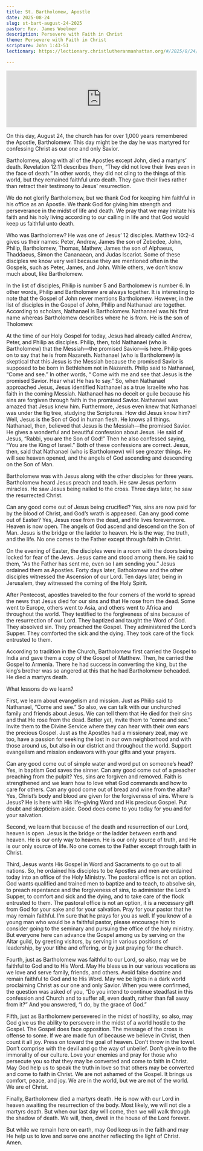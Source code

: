```yaml
---
title: St. Bartholomew, Apostle
date: 2025-08-24
slug: st-bart-august-24-2025
pastor: Rev. James Woelmer
description: Persevere with Faith in Christ
theme: Persevere with Faith in Christ
scripture: John 1:43-51
lectionary: https://lectionary.christlutheranmanhattan.org/#/2025/8/24/

---
```


<iframe title="St. Bartholomew, Apostle – August 24, 2025" allowtransparency="true" height="150" width="100%" style="border: none; min-width: min(100%, 430px);height:150px;" scrolling="no" data-name="pb-iframe-player" src="https://www.podbean.com/player-v2/?i=w9uqm-1942782-pb&from=pb6admin&share=1&download=1&rtl=0&fonts=Arial&skin=1&font-color=auto&logo_link=episode_page&btn-skin=7" loading="lazy"></iframe>

On this day, August 24, the church has for over 1,000 years remembered the Apostle, Bartholomew. This day might be the day he was martyred for confessing Christ as our one and only Savior.

Bartholomew, along with all of the Apostles except John, died a martyrs’ death. Revelation 12:11 describes them, “They did not love their lives even in the face of death.” In other words, they did not cling to the things of this world, but they remained faithful unto death. They gave their lives rather than retract their testimony to Jesus’ resurrection.

We do not glorify Bartholomew, but we thank God for keeping him faithful in his office as an Apostle. We thank God for giving him strength and perseverance in the midst of life and death. We pray that we may imitate his faith and his holy living according to our calling in life and that God would keep us faithful unto death.

Who was Bartholomew? He was one of Jesus’ 12 disciples. Matthew 10:2-4 gives us their names: Peter, Andrew, James the son of Zebedee, John, Philip, Bartholomew, Thomas, Mathew, James the son of Alphaeus, Thaddaeus, Simon the Cananaean, and Judas Iscariot. Some of these disciples we know very well because they are mentioned often in the Gospels, such as Peter, James, and John. While others, we don’t know much about, like Bartholomew.

In the list of disciples, Philip is number 5 and Bartholomew is number 6. In other words, Philip and Bartholomew are always together. It is interesting to note that the Gospel of John never mentions Bartholomew. However, in the list of disciples in the Gospel of John, Philip and Nathanael are together. According to scholars, Nathanael is Bartholomew. Nathanael was his first name whereas Bartholomew describes where he is from. He is the son of Tholomew. 

At the time of our Holy Gospel for today, Jesus had already called Andrew, Peter, and Philip as disciples. Philip, then, told Nathanael (who is Bartholomew) that the Messiah—the promised Savior—is here. Philip goes on to say that he is from Nazareth. Nathanael (who is Bartholomew) is skeptical that this Jesus is the Messiah because the promised Savior is supposed to be born in Bethlehem not in Nazareth. Philip said to Nathanael, “Come and see.” In other words, “ Come with me and see that Jesus is the promised Savior. Hear what He has to say.” So, when Nathanael approached Jesus, Jesus identified Nathanael as a true Israelite who has faith in the coming Messiah. Nathanael has no deceit or guile because his sins are forgiven through faith in the promised Savior. Nathanael was amazed that Jesus knew him. Furthermore, Jesus even knew that Nathanael was under the fig tree, studying the Scriptures. How did Jesus know him? Well, Jesus is the Son of God in human flesh. He knows all things. Nathanael, then, believed that Jesus is the Messiah—the promised Savior. He gives a wonderful and beautiful confession about Jesus. He said of Jesus, “Rabbi, you are the Son of God!” Then he also confessed saying, “You are the King of Israel.” Both of these confessions are correct. Jesus, then, said that Nathanael (who is Bartholomew) will see greater things. He will see heaven opened, and the angels of God ascending and descending on the Son of Man.

Bartholomew was with Jesus along with the other disciples for three years. Bartholomew heard Jesus preach and teach. He saw Jesus perform miracles. He saw Jesus being nailed to the cross. Three days later, he saw the resurrected Christ.

Can any good come out of Jesus being crucified? Yes, sins are now paid for by the blood of Christ, and God’s wrath is appeased. Can any good come out of Easter? Yes, Jesus rose from the dead, and He lives forevermore. Heaven is now open. The angels of God ascend and descend on the Son of Man. Jesus is the bridge or the ladder to heaven. He is the way, the truth, and the life. No one comes to the Father except through faith in Christ.

On the evening of Easter, the disciples were in a room with the doors being locked for fear of the Jews. Jesus came and stood among them. He said to them, “As the Father has sent me, even so I am sending you.” Jesus ordained them as Apostles. Forty days later, Batholomew and the other disciples witnessed the Ascension of our Lord. Ten days later, being in Jerusalem, they witnessed the coming of the Holy Spirit.

After Pentecost, apostles traveled to the four corners of the world to spread the news that Jesus died for our sins and that He rose from the dead. Some went to Europe, others went to Asia, and others went to Africa and throughout the world. They testified to the forgiveness of sins because of the resurrection of our Lord. They baptized and taught the Word of God. They absolved sin. They preached the Gospel. They administered the Lord’s Supper. They comforted the sick and the dying. They took care of the flock entrusted to them.

According to tradition in the Church, Bartholomew first carried the Gospel to India and gave them a copy of the Gospel of Matthew. Then, he carried the Gospel to Armenia. There he had success in converting the king, but the king’s brother was so angered at this that he had Bartholomew beheaded. He died a martyrs death.

What lessons do we learn?

First, we learn about evangelism and mission. Just as Philip said to Nathanael, “Come and see.” So also, we can talk with our unchurched family and friends about Jesus. We can tell them that He died for their sins and that He rose from the dead. Better yet, invite them to “come and see.” Invite them to the Divine Service where they can hear with their own ears the precious Gospel. Just as the Apostles had a missionary zeal, may we too, have a passion for seeking the lost in our own neighborhood and with those around us, but also in our district and throughout the world. Support evangelism and mission endeavors with your gifts and your prayers.

Can any good come out of simple water and word put on someone’s head? Yes, in baptism God saves the sinner. Can any good come out of a preacher preaching from the pulpit? Yes, sins are forgiven and removed. Faith is strengthened and we learn how to love what God commands and how to care for others. Can any good come out of bread and wine from the altar? Yes, Christ’s body and blood are given for the forgiveness of sins. Where is Jesus? He is here with His life-giving Word and His precious Gospel. Put doubt and skepticism aside. Good does come to you today for you and for your salvation.

Second, we learn that because of the death and resurrection of our Lord, heaven is open. Jesus is the bridge or the ladder between earth and heaven. He is our only way to heaven. He is our only source of truth, and He is our only source of life. No one comes to the Father except through faith in Christ.

Third, Jesus wants His Gospel in Word and Sacraments to go out to all nations. So, he ordained his disciples to be Apostles and men are ordained today into an office of the Holy Ministry. The pastoral office is not an option. God wants qualified and trained men to baptize and to teach, to absolve sin, to preach repentance and the forgiveness of sins, to administer the Lord’s Supper, to comfort and sick and the dying, and to take care of the flock entrusted to them. The pastoral office is not an option, it is a necessary gift from God for your sake and for your salvation. Pray for your pastor that he may remain faithful. I’m sure that he prays for you as well. If you know of a young man who would be a faithful pastor, please encourage him to consider going to the seminary and pursuing the office of the holy ministry. But everyone here can advance the Gospel among us by serving on the Altar guild, by greeting visitors, by serving in various positions of leadership, by your tithe and offering, or by just praying for the church.

Fourth, just as Bartholomew was faithful to our Lord, so also, may we be faithful to God and to His Word. May He bless us in our various vocations as we love and serve family, friends, and others. Avoid false doctrine and remain faithful to God and to His Word. May we be lights in a dark world proclaiming Christ as our one and only Savior. When you were confirmed, the question was asked of you, “Do you intend to continue steadfast in this confession and Church and to suffer all, even death, rather than fall away from it?” And you answered, “I do, by the grace of God.”

Fifth, just as Bartholomew persevered in the midst of hostility, so also, may God give us the ability to persevere in the midst of a world hostile to the Gospel. The Gospel does face opposition. The message of the cross is offense to some. If we are made fun of because we believe in Christ, then count it all joy. Press on toward the goal of heaven. Don’t throw in the towel. Don’t comprise with the devil and go the way of unbelief. Don’t give in to the immorality of our culture. Love your enemies and pray for those who persecute you so that they may be converted and come to faith in Christ. May God help us to speak the truth in love so that others may be converted and come to faith in Christ. We are not ashamed of the Gospel. It brings us comfort, peace, and joy. We are in the world, but we are not of the world. We are of Christ.

Finally, Bartholomew died a martyrs death. He is now with our Lord in heaven awaiting the resurrection of the body. Most likely, we will not die a martyrs death. But when our last day will come, then we will walk through the shadow of death. We will, then, dwell in the house of the Lord forever.

But while we remain here on earth, may God keep us in the faith and may He help us to love and serve one another reflecting the light of Christ. Amen.